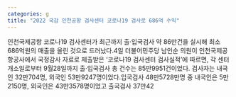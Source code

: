 ```yaml
---
categories: g
title: "2022 국감 인천공항 검사센터 코로나19 검사로 686억 수익"
---
```

인천국제공항 코로나19 검사센터가 최근까지 출&middot;입국검사 약 86만건을 실시해 최소 686억원의 매출을 올린 것으로 드러났다.4일 더불어민주당 남인순 의원이 인천국제공항공사에서 국정감사 자료로 제출받은 &lsquo;코로나19 검사센터 검사실적&rsquo;에 따르면, 각 센터 개소일로부터 9월28일까지 출&middot;입국검사 총 건수는 85만9951건이었다. 검사자는 내국인 32만704명, 외국인 53만9247명이었다.입국검사 48만5728만명 중 내국인은 5만2150명, 외국인은 43만3578명이었고 출국검사 37만42